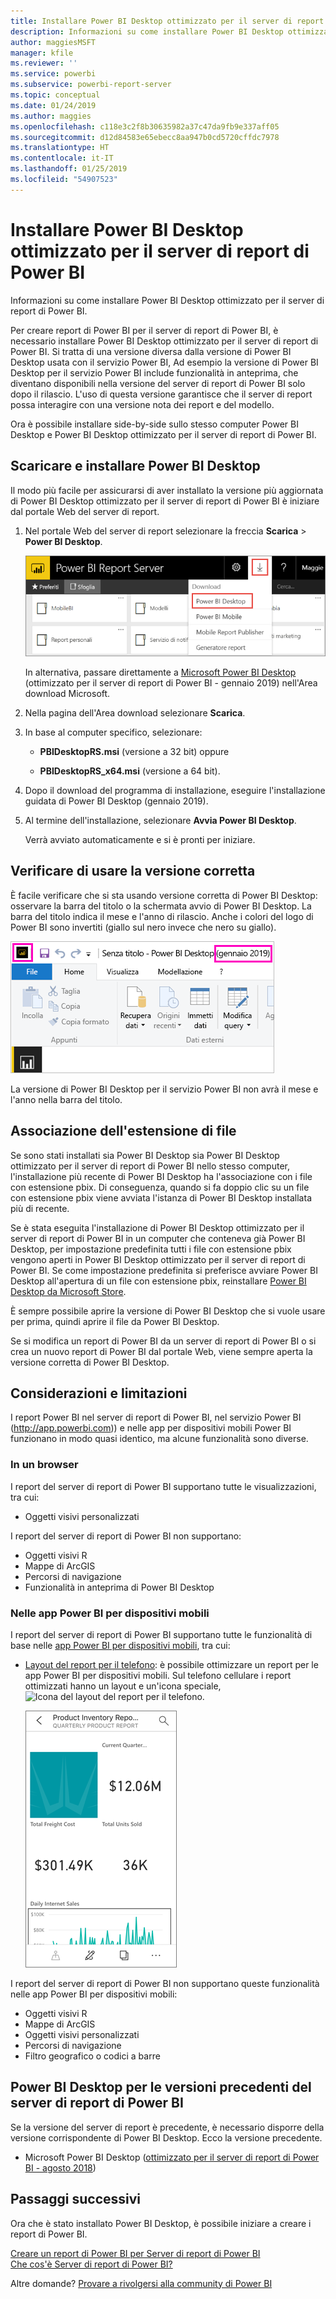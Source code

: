 ```yaml
---
title: Installare Power BI Desktop ottimizzato per il server di report di Power BI
description: Informazioni su come installare Power BI Desktop ottimizzato per il server di report di Power BI
author: maggiesMSFT
manager: kfile
ms.reviewer: ''
ms.service: powerbi
ms.subservice: powerbi-report-server
ms.topic: conceptual
ms.date: 01/24/2019
ms.author: maggies
ms.openlocfilehash: c118e3c2f8b30635982a37c47da9fb9e337aff05
ms.sourcegitcommit: d12d84583e65ebecc8aa947b0cd5720cffdc7978
ms.translationtype: HT
ms.contentlocale: it-IT
ms.lasthandoff: 01/25/2019
ms.locfileid: "54907523"
---
```

# <a name="install-power-bi-desktop-optimized-for-power-bi-report-server"></a>Installare Power BI Desktop ottimizzato per il server di report di Power BI
Informazioni su come installare Power BI Desktop ottimizzato per il server di report di Power BI.

Per creare report di Power BI per il server di report di Power BI, è necessario installare Power BI Desktop ottimizzato per il server di report di Power BI. Si tratta di una versione diversa dalla versione di Power BI Desktop usata con il servizio Power BI, Ad esempio la versione di Power BI Desktop per il servizio Power BI include funzionalità in anteprima, che diventano disponibili nella versione del server di report di Power BI solo dopo il rilascio. L'uso di questa versione garantisce che il server di report possa interagire con una versione nota dei report e del modello. 

Ora è possibile installare side-by-side sullo stesso computer Power BI Desktop e Power BI Desktop ottimizzato per il server di report di Power BI.

## <a name="download-and-install-power-bi-desktop"></a>Scaricare e installare Power BI Desktop

Il modo più facile per assicurarsi di aver installato la versione più aggiornata di Power BI Desktop ottimizzato per il server di report di Power BI è iniziare dal portale Web del server di report.

1. Nel portale Web del server di report selezionare la freccia **Scarica** > **Power BI Desktop**.

    ![Scaricare Power BI Desktop dal portale Web](media/install-powerbi-desktop/report-server-download-web-portal.png)

    In alternativa, passare direttamente a [Microsoft Power BI Desktop](https://go.microsoft.com/fwlink/?linkid=2055039) (ottimizzato per il server di report di Power BI - gennaio 2019) nell'Area download Microsoft.

2. Nella pagina dell'Area download selezionare **Scarica**.

3. In base al computer specifico, selezionare: 

    - **PBIDesktopRS.msi** (versione a 32 bit) oppure

    - **PBIDesktopRS_x64.msi** (versione a 64 bit).

1. Dopo il download del programma di installazione, eseguire l'installazione guidata di Power BI Desktop (gennaio 2019).

2. Al termine dell'installazione, selezionare **Avvia Power BI Desktop**.
   
    Verrà avviato automaticamente e si è pronti per iniziare.

## <a name="verify-youre-using-the-correct-version"></a>Verificare di usare la versione corretta
È facile verificare che si sta usando versione corretta di Power BI Desktop: osservare la barra del titolo o la schermata avvio di Power BI Desktop. La barra del titolo indica il mese e l'anno di rilascio. Anche i colori del logo di Power BI sono invertiti (giallo sul nero invece che nero su giallo).

![Barra del titolo per Power BI Desktop ottimizzato per il server di report di Power BI](media/install-powerbi-desktop/power-bi-report-server-desktop-jan-2019.png)

La versione di Power BI Desktop per il servizio Power BI non avrà il mese e l'anno nella barra del titolo.

## <a name="file-extension-association"></a>Associazione dell'estensione di file
Se sono stati installati sia Power BI Desktop sia Power BI Desktop ottimizzato per il server di report di Power BI nello stesso computer, l'installazione più recente di Power BI Desktop ha l'associazione con i file con estensione pbix. Di conseguenza, quando si fa doppio clic su un file con estensione pbix viene avviata l'istanza di Power BI Desktop installata più di recente.

Se è stata eseguita l'installazione di Power BI Desktop ottimizzato per il server di report di Power BI in un computer che conteneva già Power BI Desktop, per impostazione predefinita tutti i file con estensione pbix vengono aperti in Power BI Desktop ottimizzato per il server di report di Power BI. Se come impostazione predefinita si preferisce avviare Power BI Desktop all'apertura di un file con estensione pbix, reinstallare [Power BI Desktop da Microsoft Store](http://aka.ms/pbidesktopstore).

È sempre possibile aprire la versione di Power BI Desktop che si vuole usare per prima, quindi aprire il file da Power BI Desktop.

Se si modifica un report di Power BI da un server di report di Power BI o si crea un nuovo report di Power BI dal portale Web, viene sempre aperta la versione corretta di Power BI Desktop.

## <a name="considerations-and-limitations"></a>Considerazioni e limitazioni
I report Power BI nel server di report di Power BI, nel servizio Power BI (http://app.powerbi.com)) e nelle app per dispositivi mobili Power BI funzionano in modo quasi identico, ma alcune funzionalità sono diverse.

### <a name="in-a-browser"></a>In un browser
I report del server di report di Power BI supportano tutte le visualizzazioni, tra cui:

* Oggetti visivi personalizzati

I report del server di report di Power BI non supportano:

* Oggetti visivi R
* Mappe di ArcGIS
* Percorsi di navigazione
* Funzionalità in anteprima di Power BI Desktop

### <a name="in-the-power-bi-mobile-apps"></a>Nelle app Power BI per dispositivi mobili
I report del server di report di Power BI supportano tutte le funzionalità di base nelle [app Power BI per dispositivi mobili](../consumer/mobile/mobile-apps-for-mobile-devices.md), tra cui:

* [Layout del report per il telefono](../desktop-create-phone-report.md): è possibile ottimizzare un report per le app Power BI per dispositivi mobili. Sul telefono cellulare i report ottimizzati hanno un layout e un'icona speciale, ![Icona del layout del report per il telefono](media/install-powerbi-desktop/power-bi-rs-mobile-optimized-icon.png).
  
    ![Report ottimizzati per i telefoni](media/install-powerbi-desktop/power-bi-rs-mobile-optimized-report.png)

I report del server di report di Power BI non supportano queste funzionalità nelle app Power BI per dispositivi mobili:

* Oggetti visivi R
* Mappe di ArcGIS
* Oggetti visivi personalizzati
* Percorsi di navigazione
* Filtro geografico o codici a barre

## <a name="power-bi-desktop-for-earlier-versions-of-power-bi-report-server"></a>Power BI Desktop per le versioni precedenti del server di report di Power BI

Se la versione del server di report è precedente, è necessario disporre della versione corrispondente di Power BI Desktop. Ecco la versione precedente.

- Microsoft Power BI Desktop ([ottimizzato per il server di report di Power BI - agosto 2018](https://www.microsoft.com/download/details.aspx?id=57271))

## <a name="next-steps"></a>Passaggi successivi
Ora che è stato installato Power BI Desktop, è possibile iniziare a creare i report di Power BI.

[Creare un report di Power BI per Server di report di Power BI](quickstart-create-powerbi-report.md)  
[Che cos'è Server di report di Power BI?](get-started.md)

Altre domande? [Provare a rivolgersi alla community di Power BI](https://community.powerbi.com/)


